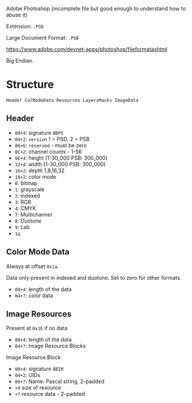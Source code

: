 Adobe Photoshop (incomplete file but good enough to understand how to abuse it)

Extension: `.PSD`

Large Document Format: `.PSB`

https://www.adobe.com/devnet-apps/photoshop/fileformatashtml

Big Endian.


# Structure

`Header ColModeData Resources LayersMasks ImageData`


## Header

- `00+4`: signature `8BPS`
- `04+2`: `version` 1 = PSD, 2 = PSB
- `06+6`: `reserved` - must be zero
- `0C+2`: channel counts - 1-56
- `0E+4`: height (1-30_000 PSB: 300_000)
- `12+4`: width (1-30_000 PSB: 300_000)
- `16+2`: depth 1,8,16,32
- `18+2`: color mode
 - `0`: bitmap
 - `1`: grayscale
 - `2`: indexed
 - `3`: RGB
 - `4`: CMYK
 - `7`: Multichannel
 - `8`: Duotone
 - `9`: Lab
- `1a`

## Color Mode Data

Always at offset `0x1a`.

Data only present in indexed and duotone. Set to zero for other formats.

- `00+4`: length of the data
- `04+?`: color data


## Image Resources

Present at `0x1E` if no data

- `00+4`: length of the data
- `04+?`: Image Resource Blocks

Image Resource Block
- `00+4`: signature `8BIM`
- `04+2`: UIDs
- `06+?`: Name: Pascal string, 2-padded
- `+4` size of resource
- `+?` resource data - 2-padded
